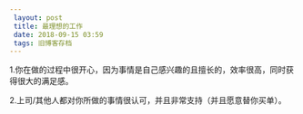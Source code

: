 ```yaml
---
 layout: post
 title: 最理想的工作
 date: 2018-09-15 03:59
 tags: 旧博客存档
---
```

1.你在做的过程中很开心，因为事情是自己感兴趣的且擅长的，效率很高，同时获得很大的满足感。

2.上司/其他人都对你所做的事情很认可，并且非常支持（并且愿意替你买单）。

